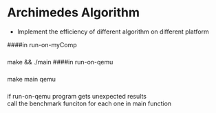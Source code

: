 # Archimedes Algorithm
* Implement the efficiency of different algorithm on different platform


####in run-on-myComp
###
  make && ./main
####in run-on-qemu
###
  make main qemu

###
if run-on-qemu program gets unexpected results</br>
call the benchmark funciton for each one in main function</br>


